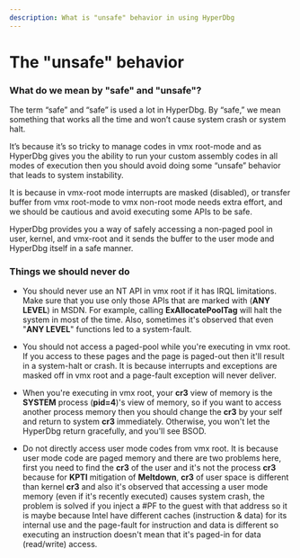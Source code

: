 ```yaml
---
description: What is "unsafe" behavior in using HyperDbg
---
```


# The "unsafe" behavior

### What do we mean by "safe" and "unsafe"?

The term “safe” and “safe” is used a lot in HyperDbg. By “safe,” we mean something that works all the time and won’t cause system crash or system halt. 

It’s because it’s so tricky to manage codes in vmx root-mode and as HyperDbg gives you the ability to run your custom assembly codes in all modes of execution then you should avoid doing some “unsafe” behavior that leads to system instability.

It is because in vmx-root mode interrupts are masked \(disabled\), or transfer buffer from vmx root-mode to vmx non-root mode needs extra effort, and we should be cautious and avoid executing some APIs to be safe.

HyperDbg provides you a way of safely accessing a non-paged pool in user, kernel, and vmx-root and it sends the buffer to the user mode and HyperDbg itself in a safe manner. 

### Things we should never do

* You should never use an NT API in vmx root if it has IRQL limitations. Make sure that you use only those APIs that are marked with \(**ANY LEVEL**\) in MSDN. For example, calling **ExAllocatePoolTag** will halt the system in most of the time. Also, sometimes it's observed that even "**ANY LEVEL**" functions led to a system-fault.



* You should not access a paged-pool while you're executing in vmx root. If you access to these pages and the page is paged-out then it'll result in a system-halt or crash. It is because interrupts and exceptions are masked off in vmx root and a page-fault exception will never deliver.



*  When you're executing in vmx root, your **cr3** view of memory is the **SYSTEM** process \(**pid=4**\)'s view of memory, so if you want to access another process memory then you should change the **cr3** by your self and return to system **cr3** immediately. Otherwise, you won't let the HyperDbg return gracefully, and you'll see BSOD.



* Do not directly access user mode codes from vmx root. It is because user mode code are paged memory and there are two problems here, first you need to find the **cr3** of the user and it's not the process **cr3** because for **KPTI** mitigation of **Meltdown**, **cr3** of user space is different than kernel **cr3** and also it's observed that accessing a user mode memory \(even if it's recently executed\) causes system crash, the problem is solved if you inject a \#PF to the guest with that address so it is maybe because Intel have different caches \(instruction & data\) for its internal use and the page-fault for instruction and data is different so executing an instruction doesn't mean that it's paged-in for data \(read/write\) access.

